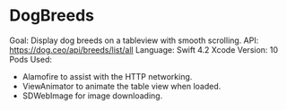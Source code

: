 # DogBreeds

Goal: Display dog breeds on a tableview with smooth scrolling.
API: https://dog.ceo/api/breeds/list/all 
Language: Swift 4.2 
Xcode Version: 10
Pods Used: 
- Alamofire to assist with the HTTP networking. 
- ViewAnimator to animate the table view when loaded. 
- SDWebImage for image downloading.
